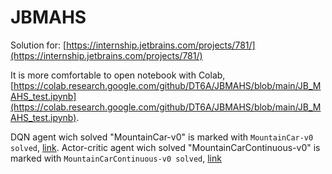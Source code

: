 # JBMAHS

Solution for: [https://internship.jetbrains.com/projects/781/](https://internship.jetbrains.com/projects/781/)

It is more comfortable to open notebook with Colab, [https://colab.research.google.com/github/DT6A/JBMAHS/blob/main/JB_MAHS_test.ipynb](https://colab.research.google.com/github/DT6A/JBMAHS/blob/main/JB_MAHS_test.ipynb). 

DQN agent wich solved "MountainCar-v0" is marked with `MountainCar-v0 solved`, [link](https://colab.research.google.com/github/DT6A/JBMAHS/blob/main/JB_MAHS_test.ipynb#scrollTo=f0_Kbd2ESA1g). Actor-critic agent wich solved "MountainCarContinuous-v0" is marked with `MountainCarContinuous-v0 solved`, [link](https://colab.research.google.com/github/DT6A/JBMAHS/blob/main/JB_MAHS_test.ipynb#scrollTo=TIZzpIM15nP8)
